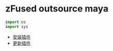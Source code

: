 # zFused outsource maya

```python
import os
import sys
```

- [安装插件](/docs/outsource/maya/install.md)
- [更新插件](/docs/outsource/maya/update.md)